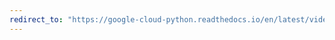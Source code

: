 ```yaml
---
redirect_to: "https://google-cloud-python.readthedocs.io/en/latest/videointelligence/gapic/v1beta2/api.html"
---
```

